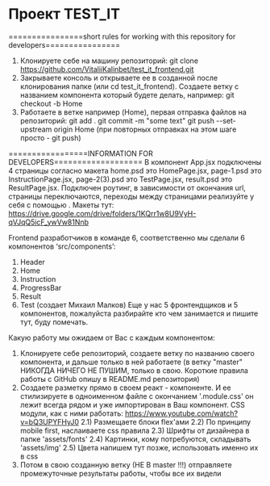 # Проект TEST_IT

================short rules for working with this repository for developers================
1) Клонируете себе на машину репозиторий: 
git clone https://github.com/VitaliiKalinbet/test_it_frontend.git
2) Закрываете консоль и открываете ее в созданной после клонирования папке (или cd test_it_frontend). Создаете ветку с названием компонента который будете делать, например: 
git checkout -b Home
3) Работаете в ветке например (Home), первая отправка файлов на репозиторий: 
git add .
git commit -m "some text"
git push --set-upstream origin Home       (при повторных отправках на этом шаге просто - git push) 


=================INFORMATION FOR DEVELOPERS===================
В компонент App.jsx подключены 4 страницы согласно макета home.psd это HomePage.jsx, page-1.psd это InstructionPage.jsx, page-2(3).psd это TestPage.jsx, result.psd это ResultPage.jsx. Подключен роутинг, в зависимости от окончания url, страницы переключаются, переходы между страницами реализуйте у себя с помощью <NavLink to='/…'>.
Макеты тут: 
https://drive.google.com/drive/folders/1KQrr1w8U9VyH-qVJqQ5icF_ywVw81Nnb

Frontend разработчиков в команде 6, соответственно мы сделали 6 компонентов ‘src/components’:
1) Header 
2) Home 
3) Instruction
4) ProgressBar
5) Result
6) Test (создает Михаил Малков) 
Еще у нас 5 фронтендщиков и 5 компонентов, пожалуйста разбирайте кто чем занимается и пишите тут, буду помечать. 

Какую работу мы ожидаем от Вас с каждым компонентом: 
1) Клонируете себе репозиторий, создаете ветку по названию своего компонента, и дальше только в ней работаете (в ветку "master" НИКОГДА НИЧЕГО НЕ ПУШИМ, только в свою. Короткие правила работы с GitHub опишу в README.md репозитория)
2) Создаете разметку прямо в своем реакт - компоненте. И ее стилизируете в одноименном файле с окончанием '.module.css' он лежит всегда рядом и уже импортирован в Ваш компонент. 
CSS модули, как с ними работать: 
https://www.youtube.com/watch?v=bQ3UPYFHyJ0
  2.1) Размещаете блоки  flex'ами
  2.2) По принципу mobile first, наслаиваете css правила
  2.3) Шрифты от дизайнера в папке 'assets/fonts'
  2.4) Картинки, кому потребуются, складывать  'assets/img'
  2.5) Цвета напишем тут позже, использовать именно их в css
3) Потом в свою созданную ветку (НЕ В master !!!) отправляете промежуточные результаты работы, чтобы все их видели
